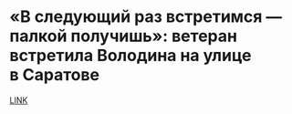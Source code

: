 # «В следующий раз встретимся — палкой получишь»: ветеран встретила Володина на улице в Саратове



[LINK](https://varlamov.ru/4252595.html)